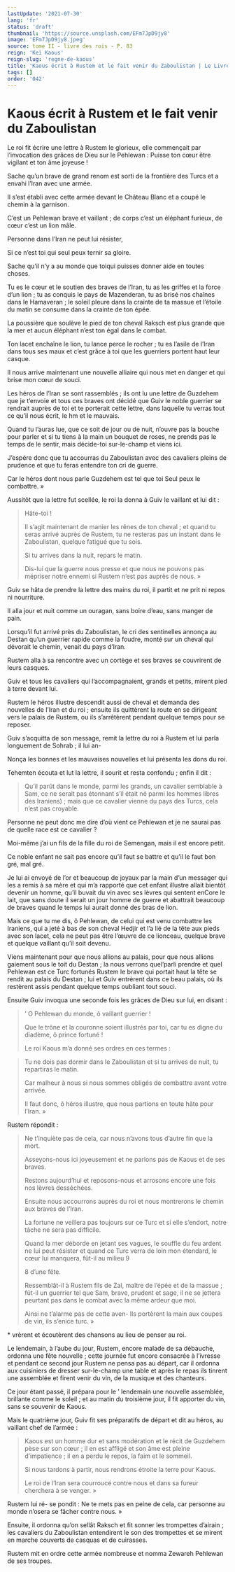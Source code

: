 ```yaml
---
lastUpdate: '2021-07-30'
lang: 'fr'
status: 'draft'
thumbnail: 'https://source.unsplash.com/EFm7JpD9jy8'
image: 'EFm7JpD9jy8.jpeg'
source: tome II - livre des rois - P. 83
reign: 'Keï Kaous'
reign-slug: 'regne-de-kaous'
title: 'Kaous écrit à Rustem et le fait venir du Zaboulistan | Le Livre des Rois | Shâhnâmeh'
tags: []
order: '042'
---
```


<!-- LTeX: language=fr -->

# Kaous écrit à Rustem et le fait venir du Zaboulistan

Le roi fit écrire une lettre à Rustem le glorieux, elle commençait par l’invocation des grâces de Dieu sur le Pehlewan : Puisse ton cœur être vigilant et ton âme joyeuse !

Sache qu’un brave de grand renom est sorti de la frontière des Turcs et a envahi l’Iran avec une armée.

Il s’est établi avec cette armée devant le Château Blanc et a coupé le chemin à la garnison.

C’est un Pehlewan brave et vaillant ; de corps c’est un éléphant furieux, de cœur c’est un lion mâle.

Personne dans l’Iran ne peut lui résister,

Si ce n’est toi qui seul peux ternir sa gloire.

Sache qu’il n’y a au monde que toiqui puisses donner aide en toutes choses.

Tu es le cœur et le soutien des braves de l’Iran, tu as les griffes et la force d’un lion ; tu as conquis le pays de Mazenderan, tu as brisé nos chaînes dans le Hamaveran ; le soleil pleure dans la crainte de ta massue et l’étoile du matin se consume dans la crainte de ton épée.

La poussière que soulève le pied de ton cheval Raksch est plus grande que la mer et aucun éléphant n’est ton égal dans le combat.

Ton lacet enchaîne le lion, tu lance perce le rocher ; tu es l’asile de l’Iran dans tous ses maux et c’est grâce à toi que les guerriers portent haut leur casque.

Il nous arrive maintenant une nouvelle alliaire qui nous met en danger et qui brise mon cœur de souci.

Les héros de l’Iran se sont rassemblés ; ils ont lu une lettre de Guzdehem que je t’envoie et tous ces braves ont décidé que Guiv le noble guerrier se rendrait auprès de toi et te porterait cette lettre, dans laquelle tu verras tout ce qu’il nous écrit, le hm et le mauvais.

Quand tu l’auras lue, que ce soit de jour ou de nuit, n’ouvre pas la bouche pour parler et si tu tiens à la main un bouquet de roses, ne prends pas le temps de le sentir, mais décide-toi sur-le-champ et viens ici.

J’espère donc que tu accourras du Zaboulistan avec des cavaliers pleins de prudence et que tu feras entendre ton cri de guerre.

Car le héros dont nous parle Guzdehem est tel que toi Seul peux le combattre. »

Aussitôt que la lettre fut scellée, le roi la donna à Guiv le vaillant et lui dit :

> Hâte-toi !
>
> Il s’agit maintenant de manier les rênes de ton cheval ; et quand tu seras arrivé auprès de Rustem, tu ne resteras pas un instant dans le Zaboulistan, quelque fatigué que tu sois.
>
> Si tu arrives dans la nuit, repars le matin.
>
> Dis-lui que la guerre nous presse et que nous ne pouvons pas mépriser notre ennemi si Rustem n’est pas auprès de nous. »

Guiv se hâta de prendre la lettre des mains du roi, il partit et ne prit ni repos ni nourriture.

Il alla jour et nuit comme un ouragan, sans boire d’eau, sans manger de pain.

Lorsqu’il fut arrivé près du Zaboulistan, le cri des sentinelles annonça au Destan qu’un guerrier rapide comme la foudre, monté sur un cheval qui dévorait le chemin, venait du pays d’Iran.

Rustem alla à sa rencontre avec un cortège et ses braves se couvrirent de leurs casques.

Guiv et tous les cavaliers qui l’accompagnaient, grands et petits, mirent pied à terre devant lui.

Rustem le héros illustre descendit aussi de cheval et demanda des nouvelles de l’Iran et du roi ; ensuite ils quittèrent la route en se dirigeant vers le palais de Rustem, ou ils s’arrêtèrent pendant quelque temps pour se reposer.

Guiv s’acquitta de son message, remit la lettre du roi à Rustem et lui parla longuement de Sohrab ; il lui an-

Nonça les bonnes et les mauvaises nouvelles et lui présenta les dons du roi.

Tehemten écouta et lut la lettre, il sourit et resta confondu ; enfin il dit :

> Qu’il parût dans le monde, parmi les grands, un cavalier semblable à Sam, ce ne serait pas étonnant s’il était né parmi les hommes libres des Iraniens) ; mais que ce cavalier vienne du pays des Turcs, cela n’est pas croyable.

Personne ne peut donc me dire d’où vient ce Pehlewan et je ne saurai pas de quelle race est ce cavalier ?

Moi-même j’ai un fils de la fille du roi de Semengan, mais il est encore petit.

Ce noble enfant ne sait pas encore qu’il faut se battre et qu’il le faut bon gré, mal gré.

Je lui ai envoyé de l’or et beaucoup de joyaux par la main d’un messager qui les a remis à sa mère et qui m’a rapporté que cet enfant illustre allait bientôt devenir un homme, qu’il buvait du vin avec ses lèvres qui sentent enCore le lait, que sans doute il serait un jour homme de guerre et abattrait beaucoup de braves quand le temps lui aurait donné des bras de lion.

Mais ce que tu me dis, ô Pehlewan, de celui qui est venu combattre les Iraniens, qui a jeté à bas de son cheval Hedjir et l’a lié de la tête aux pieds avec son lacet, cela ne peut pas être l’œuvre de ce lionceau, quelque brave et quelque vaillant qu’il soit devenu.

Viens maintenant pour que nous allions au palais, pour que nous allions gaiement sous le toit du Destan ; la nous verrons quel’parli prendre et quel Pehlewan est ce Turc fortunés Rustem le brave qui portait haut la tête se rendit au palais du Destan ; lui et Guiv entrèrent dans ce beau palais, où ils restèrent assis pendant quelque temps oubliant tout souci.

Ensuite Guiv invoqua une seconde fois les grâces de Dieu sur lui, en disant :

> ’
O Pehlewan du monde, ô vaillant guerrier !
>
> Que le trône et la couronne soient illustrés par toi, car tu es digne du diadème, ô prince fortuné !
>
> Le roi Kaous m’a donné ses ordres en ces termes :

> Tu ne dois pas dormir dans le Zaboulistan et si tu arrives de nuit, tu repartiras le matin.
>
> Car malheur à nous si nous sommes obligés de combattre avant votre arrivée.
>
> Il faut donc, ô héros illustre, que nous partions en toute hâte pour l’Iran. »

Rustem répondit :

> Ne t’inquiète pas de cela, car nous n’avons tous d’autre fin que la mort.
>
> Asseyons-nous ici joyeusement et ne parlons pas de Kaous et de ses braves.
>
> Restons aujourd’hui et reposons-nous et arrosons encore une fois nos lèvres desséchées.
>
> Ensuite nous accourrons auprès du roi et nous montrerons le chemin aux braves de l’Iran.
>
> La fortune ne veillera pas toujours sur ce Turc et si elle s’endort, notre tâche ne sera pas difficile.
>
> Quand la mer déborde en jetant ses vagues, le souffle du feu ardent ne lui peut résister et quand ce Turc verra de loin mon étendard, le cœur lui manquera, fût-il au milieu
9
>
> 8 d’une fête.
>
> Ressemblât-il à Rustem fils de Zal, maître de l’épée et de la massue ; fût-il un guerrier tel que Sam, brave, prudent et sage, il ne se jettera peurtant pas dans le combat avec la même ardeur que moi.
>
> Ainsi ne t’alarme pas de cette aven-
Ils portèrent la main aux coupes de vin, ils s’enice turc. »

\*
vrèrent et écoutèrent des chansons au lieu de penser au roi.

Le lendemain, à l’aube du jour, Rustem, encore malade de sa débauche, ordonna une fête nouvelle ; cette journée fut encore consacrée à l’ivresse et pendant ce second jour Rustem ne pensa pas au départ, car il ordonna aux cuisiniers de dresser sur-le-champ une table et après le repas ils tinrent une assemblée et firent venir du vin, de la musique et des chanteurs.

Ce jour étant passé, il prépara pour le
’ lendemain une nouvelle assemblée, brillante comme le soleil ; et au matin du troisième jour, il fit apporter du vin, sans se souvenir de Kaous.

Mais le quatrième jour, Guiv fit ses préparatifs de départ et dit au héros, au vaillant chef de l’armée :

> Kaous est un homme dur et sans modération et le récit de Guzdehem pèse sur son cœur ; il en est affligé et son âme est pleine d’impatience ; il en a perdu le repos, la faim et le sommeil.
>
> Si nous tardons à partir, nous rendrons étroite la terre pour Kaous.
>
> Le roi de l’Iran sera courroucé contre nous et dans sa fureur cherchera à se venger. »

Rustem lui ré- se pondit : Ne te mets pas en peine de cela, car personne au monde n’osera se fâcher contre nous. »

Ensuite, il ordonna qu’on sellât Raksch et fit sonner les trompettes d’airain ; les cavaliers du Zaboulistan entendirent le son des trompettes et se mirent en marche couverts de casquas et de cuirasses.

Rustem mit en ordre cette armée nombreuse et nomma Zewareh Pehlewan de ses troupes.
